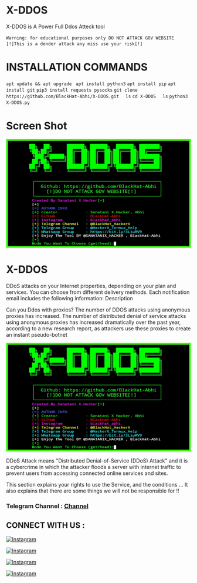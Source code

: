 # X-DDOS

X-DDOS is A Power Full Ddos Atteck tool

    Warning: for educational purposes only DO NOT ATTACK GOV WEBSITE
    [!]This is a dender attack any miss use your risk[!]
    
    
   # INSTALLATION COMMANDS


`apt update && apt upgrade `
`apt install python3`
`apt install pip`
`apt install git`
`pip3 install requests pysocks`
`git clone https://github.com/BlackHat-Abhi/X-DDOS.git`
`  ls`
`cd X-DDOS`
`  ls`
`python3 X-DDOS.py`


 
# Screen Shot 

<img src="src/a.png">

# X-DDOS

DDoS attacks on your Internet properties, depending on your plan and services. You can choose from different delivery methods. Each notification email includes the following information: Description

Can you Ddos with proxies? The number of DDOS attacks using anonymous proxies has increased. The number of distributed denial of service attacks using anonymous proxies has increased dramatically over the past year, according to a new research report, as attackers use these proxies to create an instant pseudo-botnet

<img src="src/a.png">

DDoS Attack means "Distributed Denial-of-Service (DDoS) Attack" and it is a cybercrime in which the attacker floods a server with internet traffic to prevent users from accessing connected online services and sites.

This section explains your rights to use the Service, and the conditions ... It also explains that there are some things we will not be responsible for !!

### Telegram Channel : [Channel](https://t.me/BlackHat_HackerX)


## CONNECT WITH US :

[![Instagram](https://img.shields.io/badge/INSTAGRAM-FOLLOW-red?style=for-the-badge&logo=instagram)](https://instagram.com/blackhat_abhi)

[![Instagram](https://img.shields.io/badge/TELEGRAM-GROUP-red?style=for-the-badge&logo=telegram)](https://t.me/HackerX_Termux_Help)

[![Instagram](https://img.shields.io/badge/TELEGRAM-CHANNEL-red?style=for-the-badge&logo=telegram)](https://t.me/Blackhat_HackerX)

[![Instagram](https://img.shields.io/badge/WHATSAPP-JOINGROUP-red?style=for-the-badge&logo=whatsapp)](https://bit.ly/3ZdOp24)
